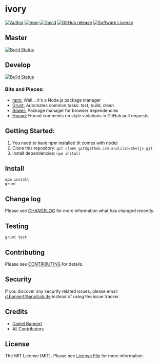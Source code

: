 # ivory

[![Author](http://img.shields.io/badge/author-@anolilab-blue.svg?style=flat-square)](https://twitter.com/@anolilab)
[![npm](https://img.shields.io/npm/v/growcss-ivory.svg?style=flat-square)](https://www.npmjs.com/package/growcss-ivory)
[![David](https://img.shields.io/david/growcss/ivory.svg?style=flat-square)](https://david-dm.org/growcss/ivory#info=dependencies&view=table)
[![GitHub release](https://img.shields.io/github/release/growcss/ivory.svg?style=flat-square)](https://github.com/growcss/ivory/releases)
[![Software License](https://img.shields.io/badge/license-MIT-brightgreen.svg?style=flat-square)](LICENSE)

## Master
[![Build Status](https://img.shields.io/travis/growcss/ivory.svg?branch=develop&style=flat-square)](https://travis-ci.org/growcss/ivory)

## Develop
[![Build Status](https://img.shields.io/travis/growcss/ivory.svg?branch=develop&style=flat-square)](https://travis-ci.org/growcss/ivory)

### Bits and Pieces:
* [npm:](https://npmjs.org/) Well... it's a Node.js package manager
* [Grunt:](http://gruntjs.com/) Automates common tasks: test, build, clean
* [Bower:](http://bower.io/) Package manager for browser dependencies
* [Hound:](https://houndci.com/) Hound comments on style violations in GitHub pull requests

## Getting Started:

1. You need to have npm installed (it comes with node)
2. Clone this repository: `git clone git@github.com:anolilab/skeljs.git`
3. Install dependencies: `npm install`

## Install

~~~
npm install
grunt
~~~

## Change log

Please see [CHANGELOG](CHANGELOG.md) for more information what has changed recently.

## Testing

~~~
grunt test
~~~

## Contributing

Please see [CONTRIBUTING](CONTRIBUTING.md) for details.

## Security

If you discover any security related issues, please email d.bannert@anolilab.de instead of using the issue tracker.

## Credits

- [Daniel Bannert](https://github.com/growcss)
- [All Contributors](../../contributors)

## License

The MIT License (MIT). Please see [License File](LICENSE.md) for more information.
